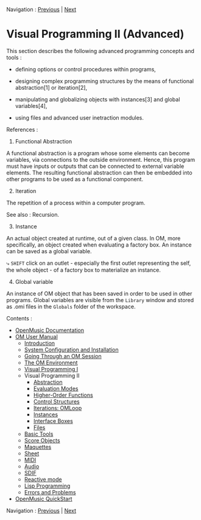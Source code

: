 
Navigation : [Previous](DeadBox "page précédente\(Dead Boxes\)") |
[Next](Abstraction "Next\(Abstraction\)")


# Visual Programming II (Advanced)

This section describes the following advanced programming concepts and tools :

  * defining options or control procedures within programs,

  * designing complex programming structures by the means of functional abstraction[1] or iteration[2],

  * manipulating and globalizing objects with instances[3] and global variables[4],

  * using files and advanced user inetraction modules.

References :

  1. Functional Abstraction

A functional abstraction is a program whose some elements can become
variables, via connections to the outside environment. Hence, this program
must have inputs or outputs that can be connected to external variable
elements. The resulting functional abstraction can then be embedded into other
programs to be used as a functional component.

  2. Iteration

The repetition of a process within a computer program.

See also : Recursion.

  3. Instance

An actual object created at runtime, out of a given class. In OM, more
specifically, an object created when evaluating a factory box. An instance can
be saved as a global variable.

⤷ `SHIFT` click on an outlet - especially the first outlet representing the
self, the whole object - of a factory box to materialize an instance.

  4. Global variable

An instance of OM object that has been saved in order to be used in other
programs. Global variables are visible from the `Library` window and stored as
.omi files in the `Globals` folder of the workspace.

Contents :

  * [OpenMusic Documentation](OM-Documentation)
  * [OM User Manual](OM-User-Manual)
    * [Introduction](00-Contents)
    * [System Configuration and Installation](Installation)
    * [Going Through an OM Session](Goingthrough)
    * [The OM Environment](Environment)
    * [Visual Programming I](BasicVisualProgramming)
    * Visual Programming II
      * [Abstraction](Abstraction)
      * [Evaluation Modes](EvalModes)
      * [Higher-Order Functions](HighOrder)
      * [Control Structures](Control)
      * [Iterations: OMLoop](OMLoop)
      * [Instances](Instances)
      * [Interface Boxes](InterfaceBoxes)
      * [Files](Files)
    * [Basic Tools](BasicObjects)
    * [Score Objects](ScoreObjects)
    * [Maquettes](Maquettes)
    * [Sheet](Sheet)
    * [MIDI](MIDI)
    * [Audio](Audio)
    * [SDIF](SDIF)
    * [Reactive mode](Reactive)
    * [Lisp Programming](Lisp)
    * [Errors and Problems](errors)
  * [OpenMusic QuickStart](QuickStart-Chapters)

Navigation : [Previous](DeadBox "page précédente\(Dead Boxes\)") |
[Next](Abstraction "Next\(Abstraction\)")

